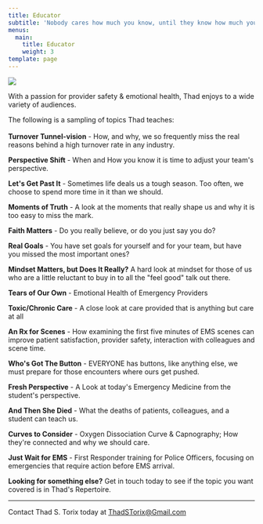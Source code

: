 ```yaml
---
title: Educator
subtitle: 'Nobody cares how much you know, until they know how much you care.'
menus:
  main:
    title: Educator
    weight: 3
template: page
---
```

![](/images/clinical-coordinator.jpg)

With a passion for provider safety & emotional health, Thad enjoys to a wide variety of audiences.

The following is a sampling of topics Thad teaches:\
\
**Turnover Tunnel-vision** - How, and why, we so frequently miss the real reasons behind a high turnover rate in any industry.

**Perspective Shift** - When and How you know it is time to adjust your team's perspective.  

**Let's Get Past It** - Sometimes life deals us a tough season.  Too often, we choose to spend more time in it than we should.

**Moments of Truth** - A look at the moments that really shape us and why it is too easy to miss the mark.

**Faith Matters** - Do you really believe, or do you just say you do?

**Real Goals** - You have set goals for yourself and for your team, but have you missed the most important ones?

**Mindset Matters, but Does It Really?** A hard look at mindset for those of us who are a little reluctant to buy in to all the "feel good" talk out there.

**Tears of Our Own** - Emotional Health of Emergency Providers

**Toxic/Chronic Care** - A close look at care provided that is anything but care at all

**An Rx for Scenes** - How examining the first five minutes of EMS scenes can improve patient satisfaction, provider safety, interaction with colleagues and scene time.

**Who's Got The Button** - EVERYONE has buttons, like anything else, we must prepare for those encounters where ours get pushed.

**Fresh Perspective** - A Look at today's Emergency Medicine from the student's perspective.

**And Then She Died** - What the deaths of patients, colleagues, and a student can teach us. 

**Curves to Consider** - Oxygen Dissociation Curve & Capnography; How they're connected and why we should care.

**Just Wait for EMS** - First Responder training for Police Officers, focusing on emergencies that require action before EMS arrival.

**Looking for something else?**  Get in touch today to see if the topic you want covered is in Thad's Repertoire.

- - -

Contact Thad S. Torix today at ThadSTorix@Gmail.com
